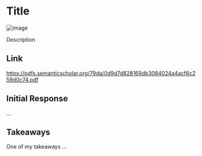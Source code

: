 # Title

![image](https://github.com/mike3osei/reflections-1/blob/master/img/week8.png) 

Description

## Link
https://pdfs.semanticscholar.org/79da/0d9d7d828169db3084024a4acf6c259d0c74.pdf

## Initial Response

...

## Takeaways

One of my takeaways ...